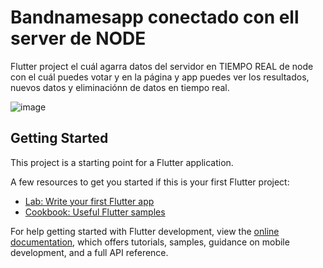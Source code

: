 # Bandnamesapp conectado con ell server de NODE


Flutter project el cuál agarra datos del servidor en TIEMPO REAL de node con el cuál puedes votar y en la página y app puedes ver los resultados, nuevos datos y eliminaciónn de datos en tiempo real.


![image](https://user-images.githubusercontent.com/92620535/169628826-314e272b-5a75-4d8e-a2ea-b60c0f31af58.png)

## Getting Started

This project is a starting point for a Flutter application.

A few resources to get you started if this is your first Flutter project:

- [Lab: Write your first Flutter app](https://docs.flutter.dev/get-started/codelab)
- [Cookbook: Useful Flutter samples](https://docs.flutter.dev/cookbook)

For help getting started with Flutter development, view the
[online documentation](https://docs.flutter.dev/), which offers tutorials,
samples, guidance on mobile development, and a full API reference.
